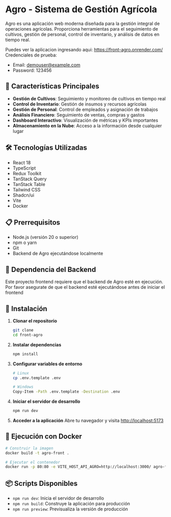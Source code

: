 # Agro - Sistema de Gestión Agrícola

Agro es una aplicación web moderna diseñada para la gestión integral de operaciones agrícolas. Proporciona herramientas para el seguimiento de cultivos, gestión de personal, control de inventario, y análisis de datos en tiempo real.

Puedes ver la aplicacion ingresando aqui: https://front-agro.onrender.com/
Credenciales de prueba: 
  - Email: demouser@example.com
  - Password: 123456

## 🚀 Características Principales

- **Gestión de Cultivos**: Seguimiento y monitoreo de cultivos en tiempo real
- **Control de Inventario**: Gestión de insumos y recursos agrícolas
- **Gestión de Personal**: Control de empleados y asignación de trabajos
- **Análisis Financiero**: Seguimiento de ventas, compras y gastos
- **Dashboard Interactivo**: Visualización de métricas y KPIs importantes
- **Almacenamiento en la Nube**: Acceso a la información desde cualquier lugar

## 🛠️ Tecnologías Utilizadas

- React 18
- TypeScript
- Redux Toolkit
- TanStack Query
- TanStack Table
- Tailwind CSS
- Shadcn/ui
- Vite
- Docker

## 📋 Prerrequisitos

- Node.js (versión 20 o superior)
- npm o yarn
- Git
- Backend de Agro ejecutándose localmente

## 🔄 Dependencia del Backend

Este proyecto frontend requiere que el backend de Agro esté en ejecución. Por favor asegurate de que el backend esté ejecutándose antes de iniciar el frontend

## 🔧 Instalación

1. **Clonar el repositorio**

   ```bash
   git clone 
   cd front-agro
   ```

2. **Instalar dependencias**

   ```bash
   npm install
   ```

3. **Configurar variables de entorno**

   ```bash
   # Linux
   cp .env.template .env

   # Windows
   Copy-Item -Path .env.template -Destination .env
   ```

4. **Iniciar el servidor de desarrollo**

   ```bash
   npm run dev
   ```

5. **Acceder a la aplicación**
   Abre tu navegador y visita [http://localhost:5173](http://localhost:5173)

## 🐳 Ejecución con Docker

```bash
# Construir la imagen
docker build -t agro-front .

# Ejecutar el contenedor
docker run -p 80:80 -e VITE_HOST_API_AGRO=http://localhost:3000/ agro-front:latest

```

## 📦 Scripts Disponibles

- `npm run dev`: Inicia el servidor de desarrollo
- `npm run build`: Construye la aplicación para producción
- `npm run preview`: Previsualiza la versión de producción

